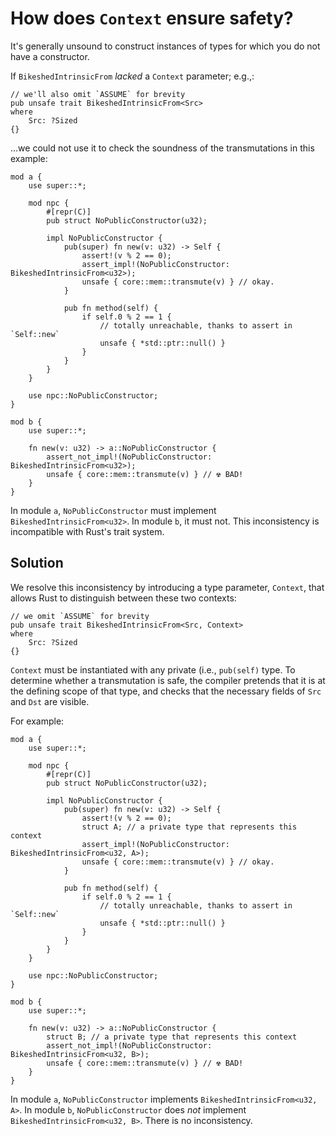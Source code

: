 # How does `Context` ensure safety?

It's generally unsound to construct instances of types for which you do not have a constructor.

If `BikeshedIntrinsicFrom` *lacked* a `Context` parameter; e.g.,:
```rust,ignore
// we'll also omit `ASSUME` for brevity
pub unsafe trait BikeshedIntrinsicFrom<Src>
where
    Src: ?Sized
{}
```
...we could not use it to check the soundness of the transmutations in this example:
```rust,ignore
mod a {
    use super::*;

    mod npc {
        #[repr(C)]
        pub struct NoPublicConstructor(u32);
        
        impl NoPublicConstructor {
            pub(super) fn new(v: u32) -> Self {
                assert!(v % 2 == 0);
                assert_impl!(NoPublicConstructor: BikeshedIntrinsicFrom<u32>);
                unsafe { core::mem::transmute(v) } // okay.
            }

            pub fn method(self) {
                if self.0 % 2 == 1 {
                    // totally unreachable, thanks to assert in `Self::new`
                    unsafe { *std::ptr::null() }
                }
            }
        }
    }

    use npc::NoPublicConstructor;
}

mod b {
    use super::*;

    fn new(v: u32) -> a::NoPublicConstructor {
        assert_not_impl!(NoPublicConstructor: BikeshedIntrinsicFrom<u32>);
        unsafe { core::mem::transmute(v) } // ☢️ BAD!
    }
}
```
In module `a`, `NoPublicConstructor` must implement `BikeshedIntrinsicFrom<u32>`. In module `b`, it must not. This inconsistency is incompatible with Rust's trait system.

## Solution

We resolve this inconsistency by introducing a type parameter, `Context`, that allows Rust to distinguish between these two contexts:
```rust,ignore
// we omit `ASSUME` for brevity
pub unsafe trait BikeshedIntrinsicFrom<Src, Context>
where
    Src: ?Sized
{}
```
`Context` must be instantiated with any private (i.e., `pub(self)` type. To determine whether a transmutation is safe, the compiler pretends that it is at the defining scope of that type, and checks that the necessary fields of `Src` and `Dst` are visible.

For example:
```rust,ignore
mod a {
    use super::*;

    mod npc {
        #[repr(C)]
        pub struct NoPublicConstructor(u32);
        
        impl NoPublicConstructor {
            pub(super) fn new(v: u32) -> Self {
                assert!(v % 2 == 0);
                struct A; // a private type that represents this context
                assert_impl!(NoPublicConstructor: BikeshedIntrinsicFrom<u32, A>);
                unsafe { core::mem::transmute(v) } // okay.
            }

            pub fn method(self) {
                if self.0 % 2 == 1 {
                    // totally unreachable, thanks to assert in `Self::new`
                    unsafe { *std::ptr::null() }
                }
            }
        }
    }

    use npc::NoPublicConstructor;
}

mod b {
    use super::*;

    fn new(v: u32) -> a::NoPublicConstructor {
        struct B; // a private type that represents this context
        assert_not_impl!(NoPublicConstructor: BikeshedIntrinsicFrom<u32, B>);
        unsafe { core::mem::transmute(v) } // ☢️ BAD!
    }
}
```

In module `a`, `NoPublicConstructor` implements `BikeshedIntrinsicFrom<u32, A>`. In module `b`, `NoPublicConstructor` does *not* implement `BikeshedIntrinsicFrom<u32, B>`. There is no inconsistency.

